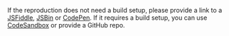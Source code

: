 If the reproduction does not need a build setup, please provide a link to a [JSFiddle](https://jsfiddle.net/chrisvfritz/50wL7mdz/), [JSBin](https://jsbin.com/) or [CodePen](https://codepen.io). If it requires a build setup, you can use [CodeSandbox](https://codesandbox.io/s/vue) or provide a GitHub repo.
